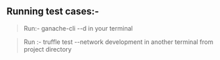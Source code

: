 ## Running test cases:-
 > Run:- ganache-cli --d in your terminal

 > Run :- truffle test --network development in another terminal from project directory
